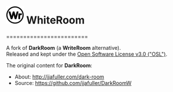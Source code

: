 # ![*](WhiteRoom/misc/logo/writeroom.appicon.48.png) WhiteRoom
========================
  
A fork of **DarkRoom** (a **WriteRoom** alternative).  
Released and kept under the [Open Software License v3.0 ("OSL")](License.md).
  
The original content for **DarkRoom**:
- About: http://jjafuller.com/dark-room
- Source: https://github.com/jjafuller/DarkRoomW
